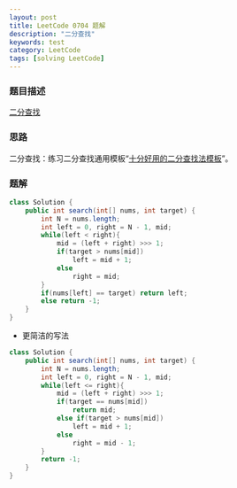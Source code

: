 ```yaml
---
layout: post
title: LeetCode 0704 题解
description: "二分查找"
keywords: test
category: LeetCode
tags: [solving LeetCode]
---
```


### 题目描述
[二分查找](https://leetcode-cn.com/problems/binary-search/)

### 思路
二分查找：练习二分查找通用模板“[十分好用的二分查找法模板](https://leetcode-cn.com/problems/search-insert-position/solution/te-bie-hao-yong-de-er-fen-cha-fa-fa-mo-ban-python-/)”。

### 题解
```java
class Solution {
    public int search(int[] nums, int target) {
        int N = nums.length;
        int left = 0, right = N - 1, mid;
        while(left < right){
            mid = (left + right) >>> 1;
            if(target > nums[mid])
                left = mid + 1;
            else
                right = mid;
        }
        if(nums[left] == target) return left;
        else return -1;
    }
}
```
* 更简洁的写法
```java
class Solution {
    public int search(int[] nums, int target) {
        int N = nums.length;
        int left = 0, right = N - 1, mid;
        while(left <= right){
            mid = (left + right) >>> 1;
            if(target == nums[mid])
                return mid;
            else if(target > nums[mid])
                left = mid + 1;
            else
                right = mid - 1;
        }
        return -1;
    }
}
```